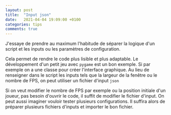 ```yaml
---
layout: post
title:  "Input json"
date:   2021-04-04 19:09:00 +0100
categories: tips
comments: true 
---
```


J'essaye de prendre au maximum l'habitude de séparer la logique d'un script et les inputs ou les paramètres de configuration.

<!--more-->

Cela permet de rendre le code plus lisible et plus adaptable.
Le développement d'un petit jeu avec `pygame` est un bon exemple.
Si par exemple on a une classe pour créer l'interface graphique.
Au lieu de renseigner dans le script les inputs tels que la largeur de la fenêtre ou le nombre de FPS,
on peut utiliser un fichier d'input `json`

<script src="https://gist.github.com/pacourbet/78bafc285018022ea8ea51a149394d7f.js"></script>

Si on veut modifier le nombre de FPS par exemple ou la position initiale d'un joueur, pas besoin d'ouvrir le code, il suffit de modifier le fichier d'input. On peut aussi imaginer vouloir tester plusieurs configurations. Il suffira alors de préparer plusieurs fichiers d'inputs et importer le bon fichier.
